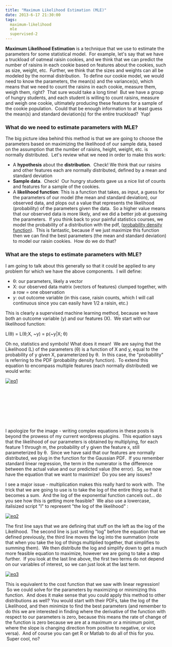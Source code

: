 ```yaml
---
title: "Maximum Likelihood Estimation (MLE)"
date: 2013-6-17 21:30:00
tags:
  maximum-likelihood
  mle
  supervised-2
---
```



**Maximum Likelihood Estimation** is a technique that we use to estimate the parameters for some statistical model.  For example, let's say that we have a truckload of oatmeal raisin cookies, and we think that we can predict the number of raisins in each cookie based on features about the cookies, such as size, weight, etc.  Further, we think that the sizes and weights can all be modeled by the normal distribution.  To define our cookie model, we would need to know the parameters, the mean(s) and the variance(s), which means that we need to count the raisins in each cookie, measure them, weigh them, right?  That sure would take a long time!  But we have a group of hungry students, and each student is willing to count raisins, measure and weigh one cookie, ultimately producing these features for a sample of the cookie population.  Could that be enough information to at least guess the mean(s) and standard deviation(s) for the entire truckload?  Yup!

### What do we need to estimate parameters with MLE?

The big picture idea behind this method is that we are going to choose the parameters based on maximizing the likelihood of our sample data, based on the assumption that the number of raisins, height, weight, etc. is normally distributed.  Let's review what we need in order to make this work:

- <span style="line-height: 13px;">A **hypothesis** about the **distribution**.  Check! We think that our raisins and other features each are normally distributed, defined by a mean and standard deviation</span>
- **Sample data**.  Check!  Our hungry students gave us a nice list of counts and features for a sample of the cookies.
- A **likelihood function**: This is a function that takes, as input, a guess for the parameters of our model (the mean and standard deviation), our observed data, and plops out a value that represents the likelihood (probability) of the parameters given the data.  So a higher value means that our observed data is more likely, and we did a better job at guessing the parameters.  If you think back to your painful statistics courses, we model the probability of a distribution with the pdf, ([probability density function](http://en.wikipedia.org/wiki/Probability_density_function)).  This is fantastic, because if we just maximize this function then we can find the best parameters (the mean and standard deviation) to model our raisin cookies.  How do we do that?

### What are the steps to estimate parameters with MLE?

I am going to talk about this generally so that it could be applied to any problem for which we have the above components.  I will define:

- θ: our parameters, likely a vector
- X: our observed data matrix (vectors of features) clumped together, with a row = one observation
- y: out outcome variable (in this case, raisin counts, which I will call continuous since you can easily have 1/2 a raisin, etc.)

This is clearly a supervised machine learning method, because we have both an outcome variable (y) and our features (X).  We start with our likelihood function:

L(θ) = L(θ;X, ~y) = p(~y|X; θ)

Oh no, statistics and symbols! What does it mean!  We are saying that the Likelihood (L) of the parameters (θ) is a function of X and y, equal to the probability of y given X, parameterized by θ.  In this case, the "probability" is referring to the PDF (probability density function).  To extend this equation to encompass multiple features (each normally distributed) we would write:

[![eq1](http://www.vbmis.com/learn/wp-content/uploads/2013/06/eq1-300x109.png)](http://www.vbmis.com/learn/wp-content/uploads/2013/06/eq1.png)

 

 

 

 

I apologize for the image - writing complex equations in these posts is beyond the prowess of my current wordpress plugins.  This equation says that the likelihood of our parameters is obtained by multiplying, for each feature 1 through m, the probability of y given the feature x, still parameterized by θ.  Since we have said that our features are normally distributed, we plug in the function for the Gaussian PDF.  If you remember standard linear regression, the term in the numerator is the difference between the actual value and our predicted value (the error).  So, we now have the equation that we want to maximize!  Do you see any issues?

I see a major issue - multiplication makes this really hard to work with.  The trick that we are going to use is to take the log of the entire thing so that it becomes a sum.  And the log of the exponential function cancels out... do you see how this is getting more feasible?  We also use a lowercase, italisized script "l" to represent "the log of the likelihood" :

[![eq2](http://www.vbmis.com/learn/wp-content/uploads/2013/06/eq2-300x165.png)](http://www.vbmis.com/learn/wp-content/uploads/2013/06/eq2.png)

The first line says that we are defining that stuff on the left as the log of the Likelihood.  The second line is just writing "log" before the equation that we defined previously, the third line moves the log into the summation (note that when you take the log of things multiplied together, that simplifies to summing them).  We then distribute the log and simplify down to get a much more feasible equation to maximize, however we are going to take a step further.  If you look at the last line above, the first two terms do not depend on our variables of interest, so we can just look at the last term.

[![eq3](http://www.vbmis.com/learn/wp-content/uploads/2013/06/eq3.png)](http://www.vbmis.com/learn/wp-content/uploads/2013/06/eq3.png)

This is equivalent to the cost function that we saw with linear regression!  So we could solve for the parameters by maximizing or minimizing this function.  And does it make sense that you could apply this method to other distributions as well? You would start with their PDFs, take the log of the Likelihood, and then minimize to find the best parameters (and remember to do this we are interested in finding where the derivative of the function with respect to our parameters is zero, because this means the rate of change of the function is zero because we are at a maximum or a minimum point, where the slope is changing direction from positive to negative, or vice versa).  And of course you can get R or Matlab to do all of this for you.  Super cool, no?


